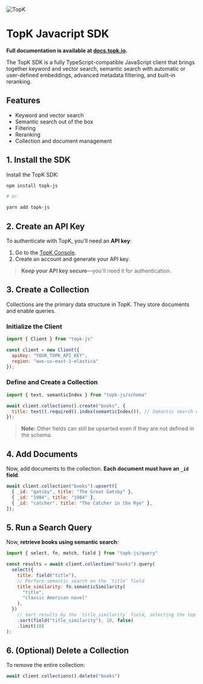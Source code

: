 ![TopK](https://qdmy0nqdjsamgtso.public.blob.vercel-storage.com/topk-logo-light.svg)

# TopK Javacript SDK

**Full documentation is available at [docs.topk.io](https://docs.topk.io).**

The TopK SDK is a fully TypeScript-compatible JavaScript client that brings together keyword and vector search, semantic search with automatic or user-defined embeddings, advanced metadata filtering, and built-in reranking.

## Features

- Keyword and vector search
- Semantic search out of the box
- Filtering
- Reranking
- Collection and document management

## 1. Install the SDK

Install the TopK SDK:

```bash
npm install topk-js

# or

yarn add topk-js
```

## 2. Create an API Key

To authenticate with TopK, you'll need an **API key**:

1. Go to the <a href="https://console.topk.io" target="_blank">TopK Console</a>.
2. Create an account and generate your API key.

> **Keep your API key secure**—you'll need it for authentication.

## 3. Create a Collection

Collections are the primary data structure in TopK. They store documents and enable queries.

### **Initialize the Client**

```javascript
import { Client } from "topk-js"

const client = new Client({
  apiKey: "YOUR_TOPK_API_KEY",
  region: "aws-us-east-1-elastica"
});
```

### **Define and Create a Collection**

```javascript
import { text, semanticIndex } from "topk-js/schema"

await client.collections().create("books", {
  title: text().required().index(semanticIndex()), // Semantic search enabled on `title`
});
```

> **Note:** Other fields can still be upserted even if they are not defined in the schema.

## 4. Add Documents

Now, add documents to the collection. **Each document must have an `_id` field**.

```javascript
await client.collection("books").upsert([
  { _id: "gatsby", title: "The Great Gatsby" },
  { _id: "1984", title: "1984" },
  { _id: "catcher", title: "The Catcher in the Rye" },
]);
```

## 5. Run a Search Query

Now, **retrieve books using semantic search**:

```javascript
import { select, fn, match, field } from "topk-js/query"

const results = await client.collection("books").query(
  select({
    title: field("title"),
    // Perform semantic search on the `title` field
    title_similarity: fn.semanticSimilarity(
      "title",
      "classic American novel"
    ),
  })
    // Sort results by the `title_similarity` field, selecting the top 10 results
    .sort(field("title_similarity"), 10, false)
    .limit(10)
);
```

## 6. (Optional) Delete a Collection

To remove the entire collection:

```javascript
await client.collections().delete("books")
```
